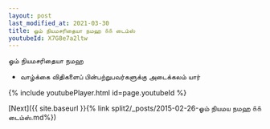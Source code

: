 ```yaml
---
layout: post
last_modified_at: 2021-03-30
title: ஓம் நியமசரிதையா நமஹ ௧௧ டைம்ஸ்
youtubeId: X7G8e7a2ltw
---
```

 
 
 ஓம் நியமசரிதையா நமஹ  
 
 -  வாழ்க்கை விதிகளைப் பின்பற்றுபவர்களுக்கு அடைக்கலம் யார் 
 
  
 
  
 
 
 
 
 
 


{% include youtubePlayer.html id=page.youtubeId %}
 
[Next]({{ site.baseurl }}{% link  split2/_posts/2015-02-26-ஓம் நியமய நமஹ ௧௧ டைம்ஸ்.md%})
 
